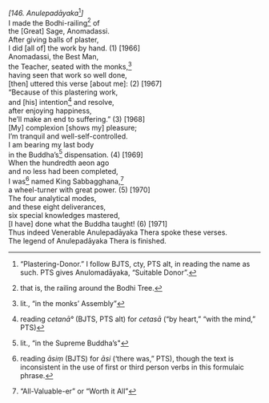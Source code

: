 *\[146. Anulepadāyaka*[^1]*\]*  
I made the Bodhi-railing[^2] of  
the \[Great\] Sage, Anomadassi.  
After giving balls of plaster,  
I did \[all of\] the work by hand. (1) \[1966\]  
Anomadassi, the Best Man,  
the Teacher, seated with the monks,[^3]  
having seen that work so well done,  
\[then\] uttered this verse \[about me\]: (2) \[1967\]  
“Because of this plastering work,  
and \[his\] intention[^4] and resolve,  
after enjoying happiness,  
he’ll make an end to suffering.” (3) \[1968\]  
\[My\] complexion \[shows my\] pleasure;  
I’m tranquil and well-self-controlled.  
I am bearing my last body  
in the Buddha’s[^5] dispensation. (4) \[1969\]  
When the hundredth aeon ago  
and no less had been completed,  
I was[^6] named King Sabbagghana,[^7]  
a wheel-turner with great power. (5) \[1970\]  
The four analytical modes,  
and these eight deliverances,  
six special knowledges mastered,  
\[I have\] done what the Buddha taught! (6) \[1971\]  
Thus indeed Venerable Anulepadāyaka Thera spoke these verses.  
The legend of Anulepadāyaka Thera is finished.  
[^1]: “Plastering-Donor.” I follow BJTS, cty, PTS alt, in reading the
    name as such. PTS gives Anulomadāyaka, “Suitable Donor”.  
[^2]: that is, the railing around the Bodhi Tree.  
[^3]: lit., “in the monks’ Assembly”  
[^4]: reading *cetanā°* (BJTS, PTS alt) for *cetasā* (“by heart,” “with
    the mind,” PTS)  
[^5]: lit., “in the Supreme Buddha’s"  
[^6]: reading *āsiṃ* (BJTS) for *āsi* (‘there was,” PTS), though the
    text is inconsistent in the use of first or third person verbs in
    this formulaic phrase.  
[^7]: “All-Valuable-er” or “Worth it All”
